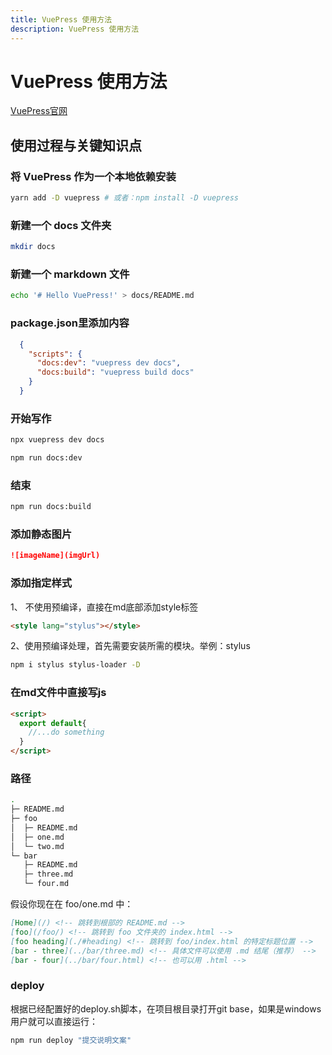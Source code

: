 ```yaml
---
title: VuePress 使用方法
description: VuePress 使用方法
---
```


# VuePress 使用方法
[VuePress官网](https://www.vuepress.cn/)

## 使用过程与关键知识点

### 将 VuePress 作为一个本地依赖安装
``` bash
yarn add -D vuepress # 或者：npm install -D vuepress
```

### 新建一个 docs 文件夹
``` bash
mkdir docs
```

### 新建一个 markdown 文件
``` bash
echo '# Hello VuePress!' > docs/README.md
```

### package.json里添加内容
```json
  {
    "scripts": {
      "docs:dev": "vuepress dev docs",
      "docs:build": "vuepress build docs"
    }
  }
```
### 开始写作
``` bash
npx vuepress dev docs
```
``` bash
npm run docs:dev
```

### 结束
``` bash
npm run docs:build
```

### 添加静态图片
```md
![imageName](imgUrl)
```

### 添加指定样式
1、 不使用预编译，直接在md底部添加style标签  
``` html
<style lang="stylus"></style>
```
2、使用预编译处理，首先需要安装所需的模块。举例：stylus  
``` bash
npm i stylus stylus-loader -D
```  


### 在md文件中直接写js
```html
<script>
  export default{
    //...do something
  }
</script>
```

### 路径
``` bash
.
├─ README.md
├─ foo
│  ├─ README.md
│  ├─ one.md
│  └─ two.md
└─ bar
   ├─ README.md
   ├─ three.md
   └─ four.md
```

假设你现在在 foo/one.md 中：
``` md
[Home](/) <!-- 跳转到根部的 README.md -->
[foo](/foo/) <!-- 跳转到 foo 文件夹的 index.html -->
[foo heading](./#heading) <!-- 跳转到 foo/index.html 的特定标题位置 -->
[bar - three](../bar/three.md) <!-- 具体文件可以使用 .md 结尾（推荐） -->
[bar - four](../bar/four.html) <!-- 也可以用 .html -->
```
### deploy
根据已经配置好的deploy.sh脚本，在项目根目录打开git base，如果是windows用户就可以直接运行：
``` bash
npm run deploy "提交说明文案"
```
